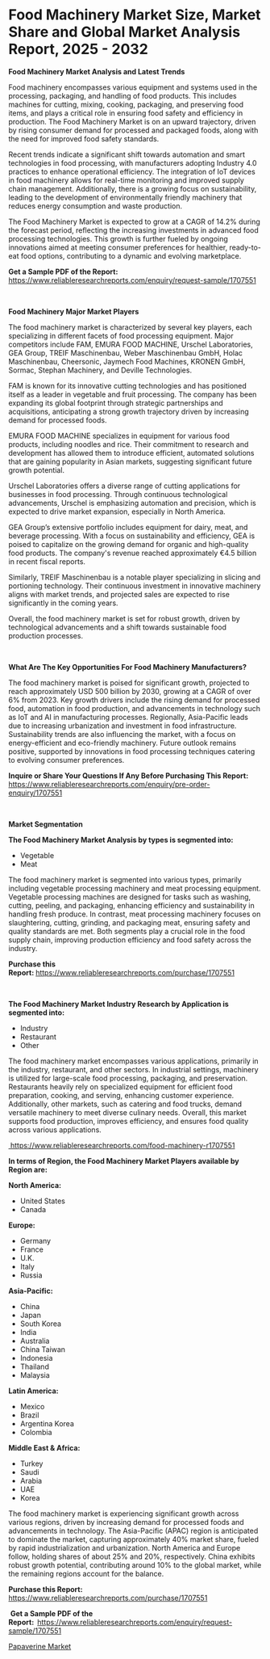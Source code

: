 <p><h1>Food Machinery Market Size, Market Share and Global Market Analysis Report, 2025 - 2032</h1></p><p><strong>Food Machinery Market Analysis and Latest Trends</strong></p>
<p><p>Food machinery encompasses various equipment and systems used in the processing, packaging, and handling of food products. This includes machines for cutting, mixing, cooking, packaging, and preserving food items, and plays a critical role in ensuring food safety and efficiency in production. The Food Machinery Market is on an upward trajectory, driven by rising consumer demand for processed and packaged foods, along with the need for improved food safety standards.</p><p>Recent trends indicate a significant shift towards automation and smart technologies in food processing, with manufacturers adopting Industry 4.0 practices to enhance operational efficiency. The integration of IoT devices in food machinery allows for real-time monitoring and improved supply chain management. Additionally, there is a growing focus on sustainability, leading to the development of environmentally friendly machinery that reduces energy consumption and waste production.</p><p>The Food Machinery Market is expected to grow at a CAGR of 14.2% during the forecast period, reflecting the increasing investments in advanced food processing technologies. This growth is further fueled by ongoing innovations aimed at meeting consumer preferences for healthier, ready-to-eat food options, contributing to a dynamic and evolving marketplace.</p></p>
<p><strong>Get a Sample PDF of the Report:&nbsp;</strong> <a href="https://www.reliableresearchreports.com/enquiry/request-sample/1707551?utm_campaign=3359&utm_medium=2&utm_source=Github&utm_content=ia&utm_term=25032025&utm_id=food-machinery">https://www.reliableresearchreports.com/enquiry/request-sample/1707551</a></p>
<p>&nbsp;</p>
<p><strong>Food Machinery Major Market Players</strong></p>
<p><p>The food machinery market is characterized by several key players, each specializing in different facets of food processing equipment. Major competitors include FAM, EMURA FOOD MACHINE, Urschel Laboratories, GEA Group, TREIF Maschinenbau, Weber Maschinenbau GmbH, Holac Maschinenbau, Cheersonic, Jaymech Food Machines, KRONEN GmbH, Sormac, Stephan Machinery, and Deville Technologies.</p><p>FAM is known for its innovative cutting technologies and has positioned itself as a leader in vegetable and fruit processing. The company has been expanding its global footprint through strategic partnerships and acquisitions, anticipating a strong growth trajectory driven by increasing demand for processed foods.</p><p>EMURA FOOD MACHINE specializes in equipment for various food products, including noodles and rice. Their commitment to research and development has allowed them to introduce efficient, automated solutions that are gaining popularity in Asian markets, suggesting significant future growth potential.</p><p>Urschel Laboratories offers a diverse range of cutting applications for businesses in food processing. Through continuous technological advancements, Urschel is emphasizing automation and precision, which is expected to drive market expansion, especially in North America.</p><p>GEA Group’s extensive portfolio includes equipment for dairy, meat, and beverage processing. With a focus on sustainability and efficiency, GEA is poised to capitalize on the growing demand for organic and high-quality food products. The company's revenue reached approximately €4.5 billion in recent fiscal reports.</p><p>Similarly, TREIF Maschinenbau is a notable player specializing in slicing and portioning technology. Their continuous investment in innovative machinery aligns with market trends, and projected sales are expected to rise significantly in the coming years.</p><p>Overall, the food machinery market is set for robust growth, driven by technological advancements and a shift towards sustainable food production processes.</p></p>
<p>&nbsp;</p>
<p><strong>What Are The Key Opportunities For Food Machinery Manufacturers?</strong></p>
<p><p>The food machinery market is poised for significant growth, projected to reach approximately USD 500 billion by 2030, growing at a CAGR of over 6% from 2023. Key growth drivers include the rising demand for processed food, automation in food production, and advancements in technology such as IoT and AI in manufacturing processes. Regionally, Asia-Pacific leads due to increasing urbanization and investment in food infrastructure. Sustainability trends are also influencing the market, with a focus on energy-efficient and eco-friendly machinery. Future outlook remains positive, supported by innovations in food processing techniques catering to evolving consumer preferences.</p></p>
<p><strong>Inquire or Share Your Questions If Any Before Purchasing This Report:</strong> <a href="https://www.reliableresearchreports.com/enquiry/pre-order-enquiry/1707551?utm_campaign=3359&utm_medium=2&utm_source=Github&utm_content=ia&utm_term=25032025&utm_id=food-machinery">https://www.reliableresearchreports.com/enquiry/pre-order-enquiry/1707551</a></p>
<p>&nbsp;</p>
<p><strong>Market Segmentation</strong></p>
<p><strong>The Food Machinery Market Analysis by types is segmented into:</strong></p>
<p><ul><li>Vegetable</li><li>Meat</li></ul></p>
<p><p>The food machinery market is segmented into various types, primarily including vegetable processing machinery and meat processing equipment. Vegetable processing machines are designed for tasks such as washing, cutting, peeling, and packaging, enhancing efficiency and sustainability in handling fresh produce. In contrast, meat processing machinery focuses on slaughtering, cutting, grinding, and packaging meat, ensuring safety and quality standards are met. Both segments play a crucial role in the food supply chain, improving production efficiency and food safety across the industry.</p></p>
<p><strong>Purchase this Report:&nbsp;</strong><a href="https://www.reliableresearchreports.com/purchase/1707551?utm_campaign=3359&utm_medium=2&utm_source=Github&utm_content=ia&utm_term=25032025&utm_id=food-machinery">https://www.reliableresearchreports.com/purchase/1707551</a></p>
<p>&nbsp;</p>
<p><strong>The Food Machinery Market Industry Research by Application is segmented into:</strong></p>
<p><ul><li>Industry</li><li>Restaurant</li><li>Other</li></ul></p>
<p><p>The food machinery market encompasses various applications, primarily in the industry, restaurant, and other sectors. In industrial settings, machinery is utilized for large-scale food processing, packaging, and preservation. Restaurants heavily rely on specialized equipment for efficient food preparation, cooking, and serving, enhancing customer experience. Additionally, other markets, such as catering and food trucks, demand versatile machinery to meet diverse culinary needs. Overall, this market supports food production, improves efficiency, and ensures food quality across various applications.</p></p>
<p><a href="https://www.reliableresearchreports.com/food-machinery-r1707551?utm_campaign=3359&utm_medium=2&utm_source=Github&utm_content=ia&utm_term=25032025&utm_id=food-machinery">&nbsp;https://www.reliableresearchreports.com/food-machinery-r1707551</a></p>
<p><strong>In terms of Region, the Food Machinery Market Players available by Region are:</strong></p>
<p>
    <p> <strong> North America: </strong>
        <ul>
            <li>United States</li>
            <li>Canada</li>
        </ul>
        </p> 
    <p> <strong> Europe: </strong>
        <ul>
            <li>Germany</li>
            <li>France</li>
            <li>U.K.</li>
            <li>Italy</li>
            <li>Russia</li>
        </ul>
        </p> 
    <p> <strong> Asia-Pacific: </strong>
        <ul>
            <li>China</li>
            <li>Japan</li>
            <li>South Korea</li>
            <li>India</li>
            <li>Australia</li>
            <li>China Taiwan</li>
            <li>Indonesia</li>
            <li>Thailand</li>
            <li>Malaysia</li>
        </ul>
        </p> 
    <p> <strong> Latin America: </strong>
        <ul>
            <li>Mexico</li>
            <li>Brazil</li>
            <li>Argentina Korea</li>
            <li>Colombia</li>
        </ul>
        </p> 
    <p> <strong> Middle East & Africa: </strong>
        <ul>
            <li>Turkey</li>
            <li>Saudi</li>
            <li>Arabia</li>
            <li>UAE</li>
            <li>Korea</li>
        </ul>
    </p>
    </p>
<p><p>The food machinery market is experiencing significant growth across various regions, driven by increasing demand for processed foods and advancements in technology. The Asia-Pacific (APAC) region is anticipated to dominate the market, capturing approximately 40% market share, fueled by rapid industrialization and urbanization. North America and Europe follow, holding shares of about 25% and 20%, respectively. China exhibits robust growth potential, contributing around 10% to the global market, while the remaining regions account for the balance.</p></p>
<p><strong>Purchase this Report: </strong><a href="https://www.reliableresearchreports.com/purchase/1707551?utm_campaign=3359&utm_medium=2&utm_source=Github&utm_content=ia&utm_term=25032025&utm_id=food-machinery">https://www.reliableresearchreports.com/purchase/1707551</a></p>
<p>&nbsp;<strong>Get a Sample PDF of the Report:&nbsp;&nbsp;</strong><a href="https://www.reliableresearchreports.com/enquiry/request-sample/1707551?utm_campaign=3359&utm_medium=2&utm_source=Github&utm_content=ia&utm_term=25032025&utm_id=food-machinery">https://www.reliableresearchreports.com/enquiry/request-sample/1707551</a></p>
<p><strong></strong></p>
<p><p><a href="https://github.com/boyertrull4r/Market-Research-Report-List-1/blob/main/papaverine-market.md?utm_campaign=3359&utm_medium=2&utm_source=Github&utm_content=ia&utm_term=25032025&utm_id=food-machinery">Papaverine Market</a></p></p>